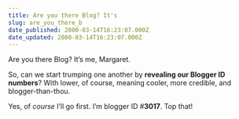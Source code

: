 ```yaml
---
title: Are you there Blog? It's
slug: are_you_there_b
date_published: 2000-03-14T16:23:07.000Z
date_updated: 2000-03-14T16:23:07.000Z
---
```


Are you there Blog? It’s me, Margaret.

So, can we start trumping one another by **revealing our Blogger ID numbers**? With lower, of course, meaning cooler, more credible, and blogger-than-thou.

Yes, of *course* I’ll go first. I’m blogger ID #**3017**. Top that!
